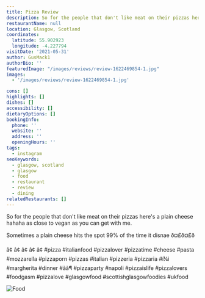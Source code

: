 ```yaml
---
title: Pizza Review
description: So for the people that don't like meat on their pizzas here's a plain cheese hahaha as close to vegan as you can get with me.  Sometimes a plain cheese hits the spot 99% of the tim
restaurantName: null
location: Glasgow, Scotland
coordinates:
  latitude: 55.902923
  longitude: -4.227794
visitDate: '2021-05-31'
author: GusMack1
authorBio: ''
featuredImage: "/images/reviews/review-1622469854-1.jpg"
images:
  - '/images/reviews/review-1622469854-1.jpg'

cons: []
highlights: []
dishes: []
accessibility: []
dietaryOptions: []
bookingInfo:
  phone: ''
  website: ''
  address: ''
  openingHours: ''
tags:
  - instagram
seoKeywords:
  - glasgow, scotland
  - glasgow
  - food
  - restaurant
  - review
  - dining
relatedRestaurants: []
---
```


So for the people that don't like meat on their pizzas here's a plain cheese hahaha as close to vegan as you can get with me.

Sometimes a plain cheese hits the spot 99% of the time it disnae ð¤£ð¤£ð

â¢
â¢
â¢
â¢
â¢
#pizza #italianfood #pizzalover #pizzatime #cheese #pasta #mozzarella #pizzaporn #pizzas #italian #pizzeria #pizzaria #í¼ì #margherita #dinner #ãã¶ #pizzaparty #napoli #pizzaislife #pizzalovers #foodgasm #pizzalove #glasgowfood #scottishglasgowfoodies #ukfood

![Food](/images/reviews/review-1622469854-1.jpg)
